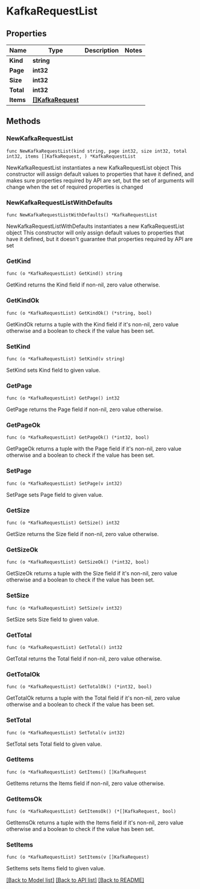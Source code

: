 # KafkaRequestList

## Properties

Name | Type | Description | Notes
------------ | ------------- | ------------- | -------------
**Kind** | **string** |  | 
**Page** | **int32** |  | 
**Size** | **int32** |  | 
**Total** | **int32** |  | 
**Items** | [**[]KafkaRequest**](KafkaRequest.md) |  | 

## Methods

### NewKafkaRequestList

`func NewKafkaRequestList(kind string, page int32, size int32, total int32, items []KafkaRequest, ) *KafkaRequestList`

NewKafkaRequestList instantiates a new KafkaRequestList object
This constructor will assign default values to properties that have it defined,
and makes sure properties required by API are set, but the set of arguments
will change when the set of required properties is changed

### NewKafkaRequestListWithDefaults

`func NewKafkaRequestListWithDefaults() *KafkaRequestList`

NewKafkaRequestListWithDefaults instantiates a new KafkaRequestList object
This constructor will only assign default values to properties that have it defined,
but it doesn't guarantee that properties required by API are set

### GetKind

`func (o *KafkaRequestList) GetKind() string`

GetKind returns the Kind field if non-nil, zero value otherwise.

### GetKindOk

`func (o *KafkaRequestList) GetKindOk() (*string, bool)`

GetKindOk returns a tuple with the Kind field if it's non-nil, zero value otherwise
and a boolean to check if the value has been set.

### SetKind

`func (o *KafkaRequestList) SetKind(v string)`

SetKind sets Kind field to given value.


### GetPage

`func (o *KafkaRequestList) GetPage() int32`

GetPage returns the Page field if non-nil, zero value otherwise.

### GetPageOk

`func (o *KafkaRequestList) GetPageOk() (*int32, bool)`

GetPageOk returns a tuple with the Page field if it's non-nil, zero value otherwise
and a boolean to check if the value has been set.

### SetPage

`func (o *KafkaRequestList) SetPage(v int32)`

SetPage sets Page field to given value.


### GetSize

`func (o *KafkaRequestList) GetSize() int32`

GetSize returns the Size field if non-nil, zero value otherwise.

### GetSizeOk

`func (o *KafkaRequestList) GetSizeOk() (*int32, bool)`

GetSizeOk returns a tuple with the Size field if it's non-nil, zero value otherwise
and a boolean to check if the value has been set.

### SetSize

`func (o *KafkaRequestList) SetSize(v int32)`

SetSize sets Size field to given value.


### GetTotal

`func (o *KafkaRequestList) GetTotal() int32`

GetTotal returns the Total field if non-nil, zero value otherwise.

### GetTotalOk

`func (o *KafkaRequestList) GetTotalOk() (*int32, bool)`

GetTotalOk returns a tuple with the Total field if it's non-nil, zero value otherwise
and a boolean to check if the value has been set.

### SetTotal

`func (o *KafkaRequestList) SetTotal(v int32)`

SetTotal sets Total field to given value.


### GetItems

`func (o *KafkaRequestList) GetItems() []KafkaRequest`

GetItems returns the Items field if non-nil, zero value otherwise.

### GetItemsOk

`func (o *KafkaRequestList) GetItemsOk() (*[]KafkaRequest, bool)`

GetItemsOk returns a tuple with the Items field if it's non-nil, zero value otherwise
and a boolean to check if the value has been set.

### SetItems

`func (o *KafkaRequestList) SetItems(v []KafkaRequest)`

SetItems sets Items field to given value.



[[Back to Model list]](../README.md#documentation-for-models) [[Back to API list]](../README.md#documentation-for-api-endpoints) [[Back to README]](../README.md)


